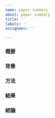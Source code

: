 ```yaml
---
name: paper summary
about: paper summary
title: ''
labels: ''
assignees: ''

---
```


### 概要

### 背景

### 方法

### 結果

### 結論
